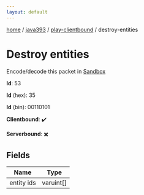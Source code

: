 ```yaml
---
layout: default
---
```


[home](/)  /  [java393](/protocol/java393)  /  [play-clientbound](/protocol/java393/play-clientbound)  /  destroy-entities

# Destroy entities

Encode/decode this packet in [Sandbox](../../../sandbox/java393#PlayClientbound.DestroyEntities)

**Id**: 53

**Id** (hex): 35

**Id** (bin): 00110101

**Clientbound**: ✔️

**Serverbound**: ✖️

## Fields

Name | Type
---|---
entity ids | varuint[]
